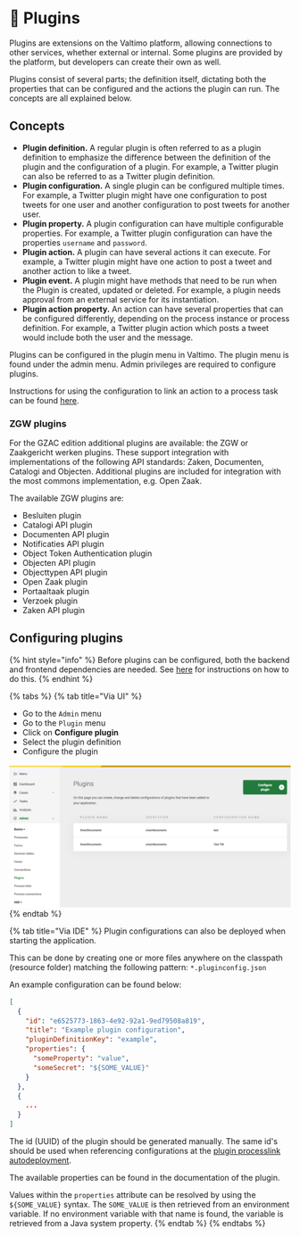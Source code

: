 # 🔌 Plugins

Plugins are extensions on the Valtimo platform, allowing connections to other services, whether external or internal. Some plugins are provided by the platform, but developers can create their own as well.

Plugins consist of several parts; the definition itself, dictating both the properties that can be configured and the actions the plugin can run. The concepts are all explained below.

## Concepts

* **Plugin definition.** A regular plugin is often referred to as a plugin definition to emphasize the difference between the definition of the plugin and the configuration of a plugin. For example, a Twitter plugin can also be referred to as a Twitter plugin definition.
* **Plugin configuration.** A single plugin can be configured multiple times. For example, a Twitter plugin might have one configuration to post tweets for one user and another configuration to post tweets for another user.
* **Plugin property.** A plugin configuration can have multiple configurable properties. For example, a Twitter plugin configuration can have the properties `username` and `password`.
* **Plugin action.** A plugin can have several actions it can execute. For example, a Twitter plugin might have one action to post a tweet and another action to like a tweet.
* **Plugin event.** A plugin might have methods that need to be run when the Plugin is created, updated or deleted. For example, a plugin needs approval from an external service for its instantiation.
* **Plugin action property.** An action can have several properties that can be configured differently, depending on the process instance or process definition. For example, a Twitter plugin action which posts a tweet would include both the user and the message.

Plugins can be configured in the plugin menu in Valtimo. The plugin menu is found under the admin menu. Admin privileges are required to configure plugins.

Instructions for using the configuration to link an action to a process task can be found [here](../process/process-link.md#creating-a-plugin-process-link).

### ZGW plugins

For the GZAC edition additional plugins are available: the ZGW or Zaakgericht werken plugins. These support integration with implementations of the following API standards: Zaken, Documenten, Catalogi and Objecten. Additional plugins are included for integration with the most commons implementation, e.g. Open Zaak.

The available ZGW plugins are:

* Besluiten plugin
* Catalogi API plugin
* Documenten API plugin
* Notificaties API plugin
* Object Token Authentication plugin
* Objecten API plugin
* Objecttypen API plugin
* Open Zaak plugin
* Portaaltaak plugin
* Verzoek plugin
* Zaken API plugin

## Configuring plugins

{% hint style="info" %}
Before plugins can be configured, both the backend and frontend dependencies are needed. See [here](../../fundamentals/getting-started/modules/core/plugin.md) for instructions on how to do this.
{% endhint %}

{% tabs %}
{% tab title="Via UI" %}
* Go to the `Admin` menu
* Go to the `Plugin` menu
* Click on **Configure plugin**
* Select the plugin definition
* Configure the plugin

![Configuring a plugin](../../.gitbook/assets/configure-plugin.png)
{% endtab %}

{% tab title="Via IDE" %}
Plugin configurations can also be deployed when starting the application.

This can be done by creating one or more files anywhere on the classpath (resource folder) matching the following pattern: `*.pluginconfig.json`

An example configuration can be found below:

```json
[
  {
    "id": "e6525773-1863-4e92-92a1-9ed79508a819",
    "title": "Example plugin configuration",
    "pluginDefinitionKey": "example",
    "properties": {
      "someProperty": "value",
      "someSecret": "${SOME_VALUE}"
    }
  },
  {
    ...
  }
]
```

The id (UUID) of the plugin should be generated manually. The same id's should be used when referencing configurations at the [plugin processlink autodeployment](broken-reference).

The available properties can be found in the documentation of the plugin.

Values within the `properties` attribute can be resolved by using the `${SOME_VALUE}` syntax. The `SOME_VALUE` is then retrieved from an environment variable. If no environment variable with that name is found, the variable is retrieved from a Java system property.
{% endtab %}
{% endtabs %}
